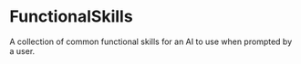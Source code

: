 # FunctionalSkills
A collection of common functional skills for an AI to use when prompted by a user.
